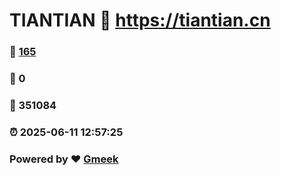 # TIANTIAN :link: https://tiantian.cn 
### :page_facing_up: [165](https://tiantian.cn/tag.html) 
### :speech_balloon: 0 
### :hibiscus: 351084 
### :alarm_clock: 2025-06-11 12:57:25 
### Powered by :heart: [Gmeek](https://github.com/Meekdai/Gmeek)
